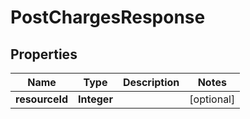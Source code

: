 # PostChargesResponse

## Properties
Name | Type | Description | Notes
------------ | ------------- | ------------- | -------------
**resourceId** | **Integer** |  |  [optional]
